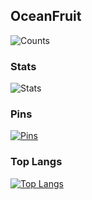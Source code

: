 ## OceanFruit
![Counts](https://komarev.com/ghpvc/?username=OceanFruit)<br>

### Stats
![Stats](https://github-readme-stats.vercel.app/api?username=OceanFruit&show_icons=true&theme=radical) 

### Pins
[![Pins](https://github-readme-stats.vercel.app/api/pin/?username=OceanFruit&theme=radical&repo=OceanFruit)](https://github.com/OceanFruit)

### Top Langs
[![Top Langs](https://github-readme-stats.vercel.app/api/top-langs/?username=OceanFruit&theme=radical)](https://github.com/OceanFruit)<br>
